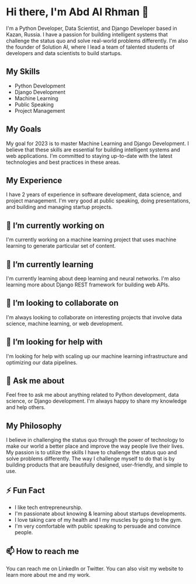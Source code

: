 # Hi there, I'm Abd Al Rhman 👋
I'm a Python Developer, Data Scientist, and Django Developer based in Kazan, Russia. I have a passion for building intelligent systems that challenge the status quo and solve real-world problems differently. I'm also the founder of Solution AI, where I lead a team of talented students of developers and data scientists to build startups.

## My Skills
- Python Development
- Django Development
- Machine Learning
- Public Speaking
- Project Management

## My Goals
My goal for 2023 is to master Machine Learning and Django Development. I believe that these skills are essential for building intelligent systems and web applications. I'm committed to staying up-to-date with the latest technologies and best practices in these areas.

## My Experience
I have 2 years of experience in software development, data science, and project management. I'm very good at public speaking, doing presentations, and building and managing startup projects.

## 🔭 I’m currently working on
I'm currently working on a machine learning project that uses machine learning to generate particular set of content.

## 🌱 I’m currently learning
I'm currently learning about deep learning and neural networks. I'm also learning more about Django REST framework for building web APIs.

## 👯 I’m looking to collaborate on
I'm always looking to collaborate on interesting projects that involve data science, machine learning, or web development.

## 🤔 I’m looking for help with
I'm looking for help with scaling up our machine learning infrastructure and optimizing our data pipelines.

## 💬 Ask me about
Feel free to ask me about anything related to Python development, data science, or Django development. I'm always happy to share my knowledge and help others.

## My Philosophy
I believe in challenging the status quo through the power of technology to make our world a better place and improve the way people live their lives. My passion is to utilize the skills I have to challenge the status quo and solve problems differently. The way I challenge myself to do that is by building products that are beautifully designed, user-friendly, and simple to use.

## ⚡ Fun Fact
- I like tech entrepreneurship. 
- I'm passionate about knowing & learning about startups developments.
- I love taking care of my health and I my muscles by going to the gym.
- I'm very comfortable with public speaking to persuade and convince people.

## 📫 How to reach me
You can reach me on LinkedIn or Twitter. You can also visit my website to learn more about me and my work.

